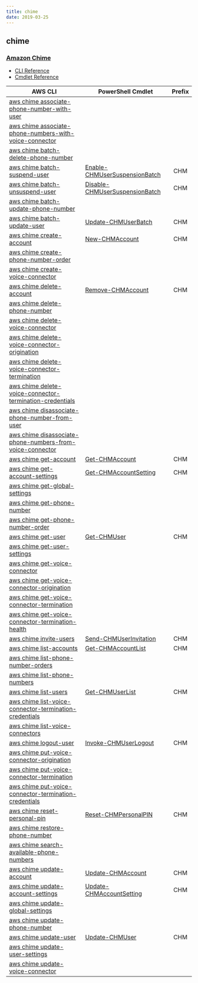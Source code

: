 ```yaml
---
title: chime
date: 2019-03-25
---
```


## chime

### [Amazon Chime](https://aws.amazon.com/chime/)

* [CLI Reference](https://docs.aws.amazon.com/cli/latest/reference/chime/index.html)
* [Cmdlet Reference](https://docs.aws.amazon.com/powershell/latest/reference/items/Amazon_Chime_cmdlets.html)

|AWS CLI|PowerShell Cmdlet|Prefix|
|----|----|:--:|
|[aws chime associate-phone-number-with-user](https://docs.aws.amazon.com/cli/latest/reference/chime/associate-phone-number-with-user.html)|||
|[aws chime associate-phone-numbers-with-voice-connector](https://docs.aws.amazon.com/cli/latest/reference/chime/associate-phone-numbers-with-voice-connector.html)|||
|[aws chime batch-delete-phone-number](https://docs.aws.amazon.com/cli/latest/reference/chime/batch-delete-phone-number.html)|||
|[aws chime batch-suspend-user](https://docs.aws.amazon.com/cli/latest/reference/chime/batch-suspend-user.html)|[Enable-CHMUserSuspensionBatch](https://docs.aws.amazon.com/powershell/latest/reference/items/Enable-CHMUserSuspensionBatch.html)|CHM|
|[aws chime batch-unsuspend-user](https://docs.aws.amazon.com/cli/latest/reference/chime/batch-unsuspend-user.html)|[Disable-CHMUserSuspensionBatch](https://docs.aws.amazon.com/powershell/latest/reference/items/Disable-CHMUserSuspensionBatch.html)|CHM|
|[aws chime batch-update-phone-number](https://docs.aws.amazon.com/cli/latest/reference/chime/batch-update-phone-number.html)|||
|[aws chime batch-update-user](https://docs.aws.amazon.com/cli/latest/reference/chime/batch-update-user.html)|[Update-CHMUserBatch](https://docs.aws.amazon.com/powershell/latest/reference/items/Update-CHMUserBatch.html)|CHM|
|[aws chime create-account](https://docs.aws.amazon.com/cli/latest/reference/chime/create-account.html)|[New-CHMAccount](https://docs.aws.amazon.com/powershell/latest/reference/items/New-CHMAccount.html)|CHM|
|[aws chime create-phone-number-order](https://docs.aws.amazon.com/cli/latest/reference/chime/create-phone-number-order.html)|||
|[aws chime create-voice-connector](https://docs.aws.amazon.com/cli/latest/reference/chime/create-voice-connector.html)|||
|[aws chime delete-account](https://docs.aws.amazon.com/cli/latest/reference/chime/delete-account.html)|[Remove-CHMAccount](https://docs.aws.amazon.com/powershell/latest/reference/items/Remove-CHMAccount.html)|CHM|
|[aws chime delete-phone-number](https://docs.aws.amazon.com/cli/latest/reference/chime/delete-phone-number.html)|||
|[aws chime delete-voice-connector](https://docs.aws.amazon.com/cli/latest/reference/chime/delete-voice-connector.html)|||
|[aws chime delete-voice-connector-origination](https://docs.aws.amazon.com/cli/latest/reference/chime/delete-voice-connector-origination.html)|||
|[aws chime delete-voice-connector-termination](https://docs.aws.amazon.com/cli/latest/reference/chime/delete-voice-connector-termination.html)|||
|[aws chime delete-voice-connector-termination-credentials](https://docs.aws.amazon.com/cli/latest/reference/chime/delete-voice-connector-termination-credentials.html)|||
|[aws chime disassociate-phone-number-from-user](https://docs.aws.amazon.com/cli/latest/reference/chime/disassociate-phone-number-from-user.html)|||
|[aws chime disassociate-phone-numbers-from-voice-connector](https://docs.aws.amazon.com/cli/latest/reference/chime/disassociate-phone-numbers-from-voice-connector.html)|||
|[aws chime get-account](https://docs.aws.amazon.com/cli/latest/reference/chime/get-account.html)|[Get-CHMAccount](https://docs.aws.amazon.com/powershell/latest/reference/items/Get-CHMAccount.html)|CHM|
|[aws chime get-account-settings](https://docs.aws.amazon.com/cli/latest/reference/chime/get-account-settings.html)|[Get-CHMAccountSetting](https://docs.aws.amazon.com/powershell/latest/reference/items/Get-CHMAccountSetting.html)|CHM|
|[aws chime get-global-settings](https://docs.aws.amazon.com/cli/latest/reference/chime/get-global-settings.html)|||
|[aws chime get-phone-number](https://docs.aws.amazon.com/cli/latest/reference/chime/get-phone-number.html)|||
|[aws chime get-phone-number-order](https://docs.aws.amazon.com/cli/latest/reference/chime/get-phone-number-order.html)|||
|[aws chime get-user](https://docs.aws.amazon.com/cli/latest/reference/chime/get-user.html)|[Get-CHMUser](https://docs.aws.amazon.com/powershell/latest/reference/items/Get-CHMUser.html)|CHM|
|[aws chime get-user-settings](https://docs.aws.amazon.com/cli/latest/reference/chime/get-user-settings.html)|||
|[aws chime get-voice-connector](https://docs.aws.amazon.com/cli/latest/reference/chime/get-voice-connector.html)|||
|[aws chime get-voice-connector-origination](https://docs.aws.amazon.com/cli/latest/reference/chime/get-voice-connector-origination.html)|||
|[aws chime get-voice-connector-termination](https://docs.aws.amazon.com/cli/latest/reference/chime/get-voice-connector-termination.html)|||
|[aws chime get-voice-connector-termination-health](https://docs.aws.amazon.com/cli/latest/reference/chime/get-voice-connector-termination-health.html)|||
|[aws chime invite-users](https://docs.aws.amazon.com/cli/latest/reference/chime/invite-users.html)|[Send-CHMUserInvitation](https://docs.aws.amazon.com/powershell/latest/reference/items/Send-CHMUserInvitation.html)|CHM|
|[aws chime list-accounts](https://docs.aws.amazon.com/cli/latest/reference/chime/list-accounts.html)|[Get-CHMAccountList](https://docs.aws.amazon.com/powershell/latest/reference/items/Get-CHMAccountList.html)|CHM|
|[aws chime list-phone-number-orders](https://docs.aws.amazon.com/cli/latest/reference/chime/list-phone-number-orders.html)|||
|[aws chime list-phone-numbers](https://docs.aws.amazon.com/cli/latest/reference/chime/list-phone-numbers.html)|||
|[aws chime list-users](https://docs.aws.amazon.com/cli/latest/reference/chime/list-users.html)|[Get-CHMUserList](https://docs.aws.amazon.com/powershell/latest/reference/items/Get-CHMUserList.html)|CHM|
|[aws chime list-voice-connector-termination-credentials](https://docs.aws.amazon.com/cli/latest/reference/chime/list-voice-connector-termination-credentials.html)|||
|[aws chime list-voice-connectors](https://docs.aws.amazon.com/cli/latest/reference/chime/list-voice-connectors.html)|||
|[aws chime logout-user](https://docs.aws.amazon.com/cli/latest/reference/chime/logout-user.html)|[Invoke-CHMUserLogout](https://docs.aws.amazon.com/powershell/latest/reference/items/Invoke-CHMUserLogout.html)|CHM|
|[aws chime put-voice-connector-origination](https://docs.aws.amazon.com/cli/latest/reference/chime/put-voice-connector-origination.html)|||
|[aws chime put-voice-connector-termination](https://docs.aws.amazon.com/cli/latest/reference/chime/put-voice-connector-termination.html)|||
|[aws chime put-voice-connector-termination-credentials](https://docs.aws.amazon.com/cli/latest/reference/chime/put-voice-connector-termination-credentials.html)|||
|[aws chime reset-personal-pin](https://docs.aws.amazon.com/cli/latest/reference/chime/reset-personal-pin.html)|[Reset-CHMPersonalPIN](https://docs.aws.amazon.com/powershell/latest/reference/items/Reset-CHMPersonalPIN.html)|CHM|
|[aws chime restore-phone-number](https://docs.aws.amazon.com/cli/latest/reference/chime/restore-phone-number.html)|||
|[aws chime search-available-phone-numbers](https://docs.aws.amazon.com/cli/latest/reference/chime/search-available-phone-numbers.html)|||
|[aws chime update-account](https://docs.aws.amazon.com/cli/latest/reference/chime/update-account.html)|[Update-CHMAccount](https://docs.aws.amazon.com/powershell/latest/reference/items/Update-CHMAccount.html)|CHM|
|[aws chime update-account-settings](https://docs.aws.amazon.com/cli/latest/reference/chime/update-account-settings.html)|[Update-CHMAccountSetting](https://docs.aws.amazon.com/powershell/latest/reference/items/Update-CHMAccountSetting.html)|CHM|
|[aws chime update-global-settings](https://docs.aws.amazon.com/cli/latest/reference/chime/update-global-settings.html)|||
|[aws chime update-phone-number](https://docs.aws.amazon.com/cli/latest/reference/chime/update-phone-number.html)|||
|[aws chime update-user](https://docs.aws.amazon.com/cli/latest/reference/chime/update-user.html)|[Update-CHMUser](https://docs.aws.amazon.com/powershell/latest/reference/items/Update-CHMUser.html)|CHM|
|[aws chime update-user-settings](https://docs.aws.amazon.com/cli/latest/reference/chime/update-user-settings.html)|||
|[aws chime update-voice-connector](https://docs.aws.amazon.com/cli/latest/reference/chime/update-voice-connector.html)|||

